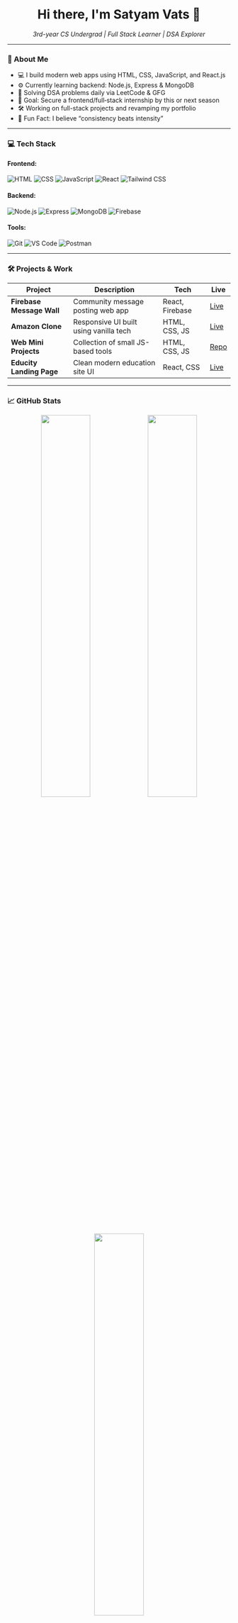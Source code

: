 <h1 align="center">Hi there, I'm Satyam Vats 👋</h1>

<p align="center">
  <em>3rd-year CS Undergrad | Full Stack Learner | DSA Explorer</em>
</p>

---

### 🧠 About Me

- 💻 I build modern web apps using HTML, CSS, JavaScript, and React.js
- ⚙️ Currently learning backend: Node.js, Express & MongoDB
- 🧠 Solving DSA problems daily via LeetCode & GFG
- 🎯 Goal: Secure a frontend/full‑stack internship by this or next season
- 🛠️ Working on full-stack projects and revamping my portfolio
- 📘 Fun Fact: I believe “consistency beats intensity”

---

### 💻 Tech Stack

#### Frontend:
![HTML](https://img.shields.io/badge/-HTML5-E34F26?logo=html5&logoColor=white&style=flat)
![CSS](https://img.shields.io/badge/-CSS3-1572B6?logo=css3&logoColor=white&style=flat)
![JavaScript](https://img.shields.io/badge/-JavaScript-F7DF1E?logo=javascript&logoColor=black&style=flat)
![React](https://img.shields.io/badge/-React-61DAFB?logo=react&logoColor=black&style=flat)
![Tailwind CSS](https://img.shields.io/badge/-Tailwind%20CSS-38B2AC?logo=tailwind-css&logoColor=white&style=flat)

#### Backend:
![Node.js](https://img.shields.io/badge/-Node.js-339933?logo=node.js&logoColor=white&style=flat)
![Express](https://img.shields.io/badge/-Express.js-000000?logo=express&logoColor=white&style=flat)
![MongoDB](https://img.shields.io/badge/-MongoDB-47A248?logo=mongodb&logoColor=white&style=flat)
![Firebase](https://img.shields.io/badge/-Firebase-FFCA28?logo=firebase&logoColor=black&style=flat)

#### Tools:
![Git](https://img.shields.io/badge/-Git-F05032?logo=git&logoColor=white&style=flat)
![VS Code](https://img.shields.io/badge/-VSCode-007ACC?logo=visual-studio-code&logoColor=white&style=flat)
![Postman](https://img.shields.io/badge/-Postman-FF6C37?logo=postman&logoColor=white&style=flat)

---

### 🛠️ Projects & Work

| Project | Description | Tech | Live |
|--------|-------------|------|------|
| **Firebase Message Wall** | Community message posting web app | React, Firebase | [Live](https://fir-project-eb230.web.app) |
| **Amazon Clone** | Responsive UI built using vanilla tech | HTML, CSS, JS | [Live](https://amazon-clone-swart-kappa.vercel.app/) |
| **Web Mini Projects** | Collection of small JS-based tools | HTML, CSS, JS | [Repo](https://github.com/satisoff/Web-dev-mini-projects) |
| **Educity Landing Page** | Clean modern education site UI | React, CSS | [Live](https://educity-college-page.vercel.app/) |

---

### 📈 GitHub Stats

<p align="center">
  <img src="https://github-readme-stats.vercel.app/api?username=satisoff&show_icons=true&theme=radical" width="47%" />
  <img src="https://github-readme-streak-stats.herokuapp.com/?user=satisoff&theme=radical" width="47%" />
</p>

<p align="center">
  <img src="https://github-readme-stats.vercel.app/api/top-langs/?username=satisoff&layout=compact&theme=radical" width="47%" />
</p>

---

### 📅 Roadmap

- ✅ Solidify React & Tailwind skills
- ✅ Start building backend APIs using Node.js
- ✅ Solve 25+ DSA problems/week
- 🔜 Deploy a full-stack project (with login & dashboard)
- 🔜 Polish resume + apply for internship roles
- 🔜 Share projects/posts weekly on LinkedIn

---

### 🌐 Let’s Connect

| Platform | Link |
|----------|------|
| 🔗 GitHub | [github.com/satisoff](https://github.com/satisoff) |
| 💼 Portfolio | [satisoff.vercel.app](https://satisoff.vercel.app/) |
| 🧑‍💼 LinkedIn | [linkedin.com/in/satyam-vats](https://www.linkedin.com/in/satyam-vats/) |

---

### ☕ Fun Fact
> I don't just write code—I design clean experiences and debug like a detective 🕵️‍♂️

---

⭐ If you find my work interesting, don’t forget to **star** ⭐ the repos and **follow** for more updates!

<p align="center">
  <img src="https://komarev.com/ghpvc/?username=satisoff&label=Profile%20views&color=0e75b6&style=flat" alt="satisoff" />
</p>
